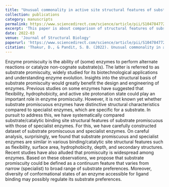 ```yaml
---
title: "Unusual commonality in active site structural features of substrate promiscuous and specialist enzymes"
collection: publications
category: manuscripts
permalink: https://www.sciencedirect.com/science/article/pii/S1047847722000053?via%3Dihub
excerpt: 'This paper is about comparison of structural features of substrate promiscuous and specialist enzymes.'
date: 2022-03
venue: 'Journal of Structural Biology'
paperurl: 'https://www.sciencedirect.com/science/article/pii/S1047847722000053?via%3Dihub'
citation: 'Thakur, D., & Pandit, S. B. (2022). Unusual commonality in active site structural features of substrate promiscuous and specialist enzymes. Journal of Structural Biology, 214(1), 107835.'
---
```


Enzyme promiscuity is the ability of (some) enzymes to perform alternate reactions or catalyze non-cognate substrate(s). The latter is referred to as substrate promiscuity, widely studied for its biotechnological applications and understanding enzyme evolution. Insights into the structural basis of substrate promiscuity would greatly benefit the design and engineering of enzymes. Previous studies on some enzymes have suggested that flexibility, hydrophobicity, and active site protonation state could play an important role in enzyme promiscuity. However, it is not known yet whether substrate promiscuous enzymes have distinctive structural characteristics compared to specialist enzymes, which are specific for a substrate. In pursuit to address this, we have systematically compared substrate/catalytic binding site structural features of substrate promiscuous with those of specialist enzymes. For this, we have carefully constructed dataset of substrate promiscuous and specialist enzymes. On careful analysis, surprisingly, we found that substrate promiscuous and specialist enzymes are similar in various binding/catalytic site structural features such as flexibility, surface area, hydrophobicity, depth, and secondary structures. Recent studies have also alluded that promiscuity is widespread among enzymes. Based on these observations, we propose that substrate promiscuity could be defined as a continuum feature that varies from narrow (specialist) to broad range of substrate preferences. Moreover, diversity of conformational states of an enzyme accessible for ligand binding may possibly regulate its substrate preferences.

